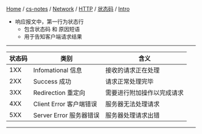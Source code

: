 [Home](https://mengxianbin.github.io) /
[cs-notes](https://mengxianbin.github.io/cs-notes/site) /
[Network](https://mengxianbin.github.io/cs-notes/site/Network) /
[HTTP](https://mengxianbin.github.io/cs-notes/site/Network/HTTP) /
[状态码](https://mengxianbin.github.io/cs-notes/site/Network/HTTP/%E7%8A%B6%E6%80%81%E7%A0%81) /
[Intro](https://mengxianbin.github.io/cs-notes/site/Network/HTTP/%E7%8A%B6%E6%80%81%E7%A0%81/Intro)

* 响应报文中，第一行为状态行
    * 包含状态码 和 原因短语
    * 用于告知客户端请求结果

---

| 状态码 | 类别                    | 含义                       |
|--------|-------------------------|----------------------------|
| 1XX    | Infomational 信息       | 接收的请求正在处理         |
| 2XX    | Success 成功            | 请求正常处理完毕           |
| 3XX    | Redirection 重定向      | 需要进行附加操作以完成请求 |
| 4XX    | Client Error 客户端错误 | 服务器无法处理请求         |
| 5XX    | Server Error 服务器错误 | 服务器处理请求出错         |

---
